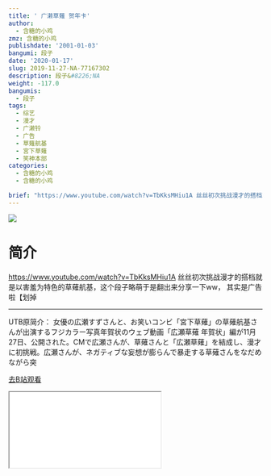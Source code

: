 ```yaml
---
title: ' 广濑草薙 贺年卡'
author:
  - 含糖的小鸡
zmz: 含糖的小鸡
publishdate: '2001-01-03'
bangumi: 段子
date: '2020-01-17'
slug: 2019-11-27-NA-77167302
description: 段子&#8226;NA
weight: -117.0
bangumis:
  - 段子
tags:
  - 综艺
  - 漫才
  - 广濑铃
  - 广告
  - 草薙航基
  - 宮下草薙
  - 笑神本部
categories:
  - 含糖的小鸡
  - 含糖的小鸡

brief: "https://www.youtube.com/watch?v=TbKksMHiu1A 丝丝初次挑战漫才的搭档就是以害羞为特色的草薙航基，这个段子略萌于是翻出来分享一下ww， 其实是广告啦【划掉 --- UTB原简介： 女優の広瀬すずさんと、お笑いコンビ「宮下草薙」の草薙航基さんが出演するフジカラー写真年賀状のウェブ動画「広瀬草薙 年賀状」編が11月27日、公開された。CMで広瀬さんが、草薙さんと「広瀬草薙」を結成し、漫才に初挑戦。広瀬さんが、ネガティブな妄想が膨らんで暴走する草薙さんをなだめながら突"
---
```

![](https://raw.githubusercontent.com/tcgriffith/owaraisite/master/static/tmpimg/7a99f97aabd29ffc261dd36d98c4a99aa90053e0.jpg.480.jpg)
# 简介  
https://www.youtube.com/watch?v=TbKksMHiu1A
丝丝初次挑战漫才的搭档就是以害羞为特色的草薙航基，这个段子略萌于是翻出来分享一下ww， 其实是广告啦【划掉

---

UTB原简介：
女優の広瀬すずさんと、お笑いコンビ「宮下草薙」の草薙航基さんが出演するフジカラー写真年賀状のウェブ動画「広瀬草薙 年賀状」編が11月27日、公開された。CMで広瀬さんが、草薙さんと「広瀬草薙」を結成し、漫才に初挑戦。広瀬さんが、ネガティブな妄想が膨らんで暴走する草薙さんをなだめながら突  

[去B站观看](https://www.bilibili.com/video/av77167302/)
<div class ="resp-container"><iframe class="testiframe" src="//player.bilibili.com/player.html?aid=77167302"", scrolling="no", allowfullscreen="true" > </iframe></div> 
